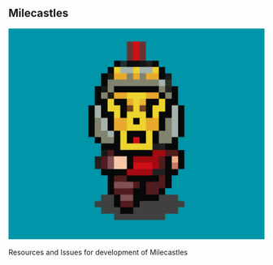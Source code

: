 ## Milecastles

![Soldier Gif](Milecastles-blue-animation.gif)

Resources and Issues for development of Milecastles

